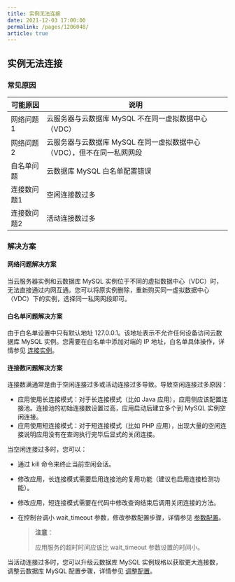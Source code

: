 ```yaml
---
title: 实例无法连接
date: 2021-12-03 17:00:00
permalink: /pages/1206048/
article: true
---
```


## 实例无法连接

### 常见原因

| 可能原因    | 说明                                                         |
| ----------- | ------------------------------------------------------------ |
| 网络问题1   | 云服务器与云数据库 MySQL 不在同一虚拟数据中心（VDC）         |
| 网络问题2   | 云服务器与云数据库 MySQL 在同一虚拟数据中心（VDC），但不在同一私网网段 |
| 白名单问题  | 云数据库 MySQL 白名单配置错误                                |
| 连接数问题1 | 空闲连接数过多                                               |
| 连接数问题2 | 活动连接数过多                                               |

### 解决方案

#### 网络问题解决方案

当云服务器实例和云数据库 MySQL 实例位于不同的虚拟数据中心（VDC）时，无法直接通过内网互通。您可以将原实例删除，重新购买同一虚拟数据中心（VDC）下的实例，选择同一私网网段即可。

#### 白名单问题解决方案

由于白名单设置中只有默认地址 127.0.0.1。该地址表示不允许任何设备访问云数据库 MySQL 实例。您需要在白名单中添加对端的 IP 地址，白名单具体操作，详情参见 [连接实例](./../../04.操作指南/02.管理实例/01.连接实例.md)。

#### 连接数问题解决方案

连接数满通常是由于空闲连接过多或活动连接过多导致。导致空闲连接过多原因：

- 应用使用长连接模式：对于长连接模式（比如 Java 应用），应用侧应该配置连接池。连接池的初始连接数设置过高，应用启动后建立多个到 MySQL 实例空闲连接。
- 应用使用短连接模式：对于短连接模式（比如 PHP 应用），出现大量的空闲连接说明应用没有在查询执行完毕后显式的关闭连接。

当空闲连接过多时，您可以：

+ 通过 kill 命令来终止当前空闲会话。

+ 修改应用，长连接模式需要启用连接池的复用功能（建议也启用连接检测功能）。

+ 修改应用，短连接模式需要在代码中修改查询结束后调用关闭连接的方法。

+ 在控制台调小 wait_timeout 参数，修改参数配置步骤，详情参见 [参数配置](./../../04.操作指南/06.参数配置.md)。

  > **注意**：
  >
  > 应用服务的超时时间应该比 wait_timeout 参数设置的时间小。

当活动连接过多时，您可以升级云数据库 MySQL 实例规格以获取更大连接数，调整云数据库 MySQL 配置步骤，详情参见 [调整配置](./../../04.操作指南/02.管理实例/02.调整配置.md)。
